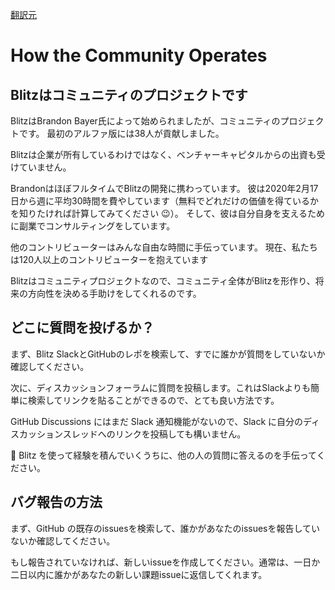 [翻訳元](https://blitzjs.com/docs/how-the-community-operates)

# How the Community Operates

## Blitzはコミュニティのプロジェクトです

BlitzはBrandon Bayer氏によって始められましたが、コミュニティのプロジェクトです。
最初のアルファ版には38人が貢献しました。

Blitzは企業が所有しているわけではなく、ベンチャーキャピタルからの出資も受けていません。

BrandonはほぼフルタイムでBlitzの開発に携わっています。
彼は2020年2月17日から週に平均30時間を費やしています（無料でどれだけの価値を得ているかを知りたければ計算してみてください 😉）。
そして、彼は自分自身を支えるために副業でコンサルティングをしています。

他のコントリビューターはみんな自由な時間に手伝っています。
現在、私たちは120人以上のコントリビューターを抱えています

Blitzはコミュニティプロジェクトなので、コミュニティ全体がBlitzを形作り、将来の方向性を決める手助けをしてくれるのです。

## どこに質問を投げるか？

まず、Blitz SlackとGitHubのレポを検索して、すでに誰かが質問をしていないか確認してください。

次に、ディスカッションフォーラムに質問を投稿します。これはSlackよりも簡単に検索してリンクを貼ることができるので、とても良い方法です。

GitHub Discussions にはまだ Slack 通知機能がないので、Slack に自分のディスカッションスレッドへのリンクを投稿しても構いません。

🙏 Blitz を使って経験を積んでいくうちに、他の人の質問に答えるのを手伝ってください。

## バグ報告の方法

まず、GitHub の既存のissuesを検索して、誰かがあなたのissuesを報告していないか確認してください。

もし報告されていなければ、新しいissueを作成してください。通常は、一日か二日以内に誰かがあなたの新しい課題issueに返信してくれます。